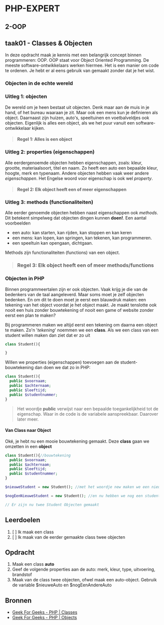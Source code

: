 # PHP-EXPERT

## 2-OOP

## taak01 - Classes & Objecten

In deze opdracht maak je kennis met een belangrijk concept binnen programmeren: OOP.
OOP staat voor Object Oriented Programming. De meeste software-ontwikkelaars werken hiermee. Het is een manier om code te ordenen. Je hebt er al eens gebruik van gemaakt zonder dat je het wist.

### Objecten in de echte wereld

### Uitleg 1: objecten

De wereld om je heen bestaat uit objecten. Denk maar aan de muis in je hand, of het bureau waaraan je zit. Maar ook een mens kun je definieren als object.
Daarnaast zijn huizen, auto's, speeltuinen en voetbalveldjes ook objecten. Eigenlijk is alles een object, als we het puur vanuit een software-ontwikkelaar kijken.

> #### Regel 1: Alles is een object

### Uitleg 2: properties (eigenschappen)

Alle eerdergenoemde objecten hebben eigenschappen, zoals: kleur, grootte, materiaalsoort, titel en naam. Zo heeft een auto een bepaalde kleur, hoogte, merk en typenaam.
Andere objecten hebben vaak weer andere _eigenschappen_. Het Engelse woord voor eigenschap is ook wel _property_.

> #### Regel 2: Elk object heeft een of meer eigenschappen

### Uitleg 3: methods (functionaliteiten)

Alle eerder genoemde objecten hebben naast eigenschappen ook _methods_. Dit betekent simpelweg dat objecten dingen kunnen **doen!**. Een aantal voorbeelden

- een auto: kan starten, kan rijden, kan stoppen en kan keren
- een mens: kan lopen, kan springen, kan tekenen, kan programmeren.
- een speeltuin kan opengaan, dichtgaan.

Methods zijn functionaliteiten (functions) van een object.

> ### Regel 3: Elk object heeft een of meer methods/functions

### Objecten in PHP

Binnen programmeertalen zijn er ook objecten. Vaak krijg je die van de bedenkers van de taal aangeleverd. Maar soms moet je zelf objecten bedenken. En om dit te doen moet je eerst een blauwdruk maken: een tekening van het object voordat je het object maakt. Je maakt tenslotte ook nooit een huis zonder bouwtekening of nooit een game of website zonder eerst een plan te maken?

Bij programmeren maken we altijd eerst een tekening om daarna een object te maken. Zo'n '_tekening_' noemmen we een **class**. Als we een class van een student willen maken dan ziet dat er zo uit

```php
class Student(){

}
```

Willen we properties (eigenschappen) toevoegen aan de student-bouwtekening dan doen we dat zo in PHP:

```php
class Student(){
  public $voornaam;
  public $achternaam;
  public $leeftijd;
  public $studentnummer;
}
```

> Het woordje __public__ verwijst naar een bepaalde toegankelijkheid tot de eigenschap. Waar in de code is de variabele aanspreekbaar. Daarover later meer.

#### Van Class naar Object

Oké, je hebt nu een mooie bouwtekening gemaakt. Deze **class** gaan we omzetten in een **object**

```php
class Student(){//bouwtekening
  public $voornaam;
  public $achternaam;
  public $leeftijd;
  public $studentnummer;
}

$nieuweStudent = new Student(); //met het woordje new maken we een nieuw object. Zet (net als bij een functie) haakjes achter de naam van het object

$nogEenNieuweStudent = new Student(); //en nu hebben we nog een student-object gemaakt.

// Er zijn nu twee Student Objecten gemaakt
```

## Leerdoelen

1. [ ] Ik maak een class
2. [ ] Ik maak van de eerder gemaakte class twee objecten

## Opdracht

1. Maak een class __auto__
2. Geef de volgende properties aan de auto: merk, kleur, type, uitvoering, brandstof
3. Maak van de class twee objecten, ofwel maak een auto-object. Gebruik de variable $nieuweAuto en $nogEenAndereAuto

## Bronnen

- [Geek For Geeks - PHP | Classes](https://www.geeksforgeeks.org/php-classes/)
- [Geek For Geeks - PHP | Objects](https://www.geeksforgeeks.org/php-objects/)
